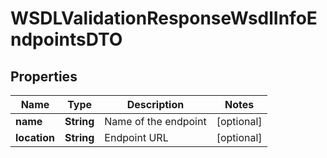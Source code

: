 

# WSDLValidationResponseWsdlInfoEndpointsDTO

## Properties

Name | Type | Description | Notes
------------ | ------------- | ------------- | -------------
**name** | **String** | Name of the endpoint |  [optional]
**location** | **String** | Endpoint URL |  [optional]




